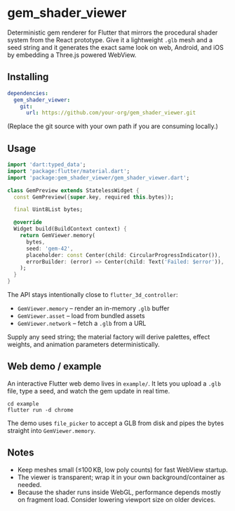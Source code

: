 # gem_shader_viewer

Deterministic gem renderer for Flutter that mirrors the procedural shader system from the React prototype. Give it a lightweight `.glb` mesh and a seed string and it generates the exact same look on web, Android, and iOS by embedding a Three.js powered WebView.

## Installing

```yaml
dependencies:
  gem_shader_viewer:
    git:
      url: https://github.com/your-org/gem_shader_viewer.git
```

(Replace the git source with your own path if you are consuming locally.)

## Usage

```dart
import 'dart:typed_data';
import 'package:flutter/material.dart';
import 'package:gem_shader_viewer/gem_shader_viewer.dart';

class GemPreview extends StatelessWidget {
  const GemPreview({super.key, required this.bytes});

  final Uint8List bytes;

  @override
  Widget build(BuildContext context) {
    return GemViewer.memory(
      bytes,
      seed: 'gem-42',
      placeholder: const Center(child: CircularProgressIndicator()),
      errorBuilder: (error) => Center(child: Text('Failed: $error')),
    );
  }
}
```

The API stays intentionally close to `flutter_3d_controller`:

- `GemViewer.memory` – render an in-memory `.glb` buffer
- `GemViewer.asset` – load from bundled assets
- `GemViewer.network` – fetch a `.glb` from a URL

Supply any seed string; the material factory will derive palettes, effect weights, and animation parameters deterministically.

## Web demo / example

An interactive Flutter web demo lives in `example/`. It lets you upload a `.glb` file, type a seed, and watch the gem update in real time.

```
cd example
flutter run -d chrome
```

The demo uses `file_picker` to accept a GLB from disk and pipes the bytes straight into `GemViewer.memory`.

## Notes

- Keep meshes small (≤100 KB, low poly counts) for fast WebView startup.
- The viewer is transparent; wrap it in your own background/container as needed.
- Because the shader runs inside WebGL, performance depends mostly on fragment load. Consider lowering viewport size on older devices.

